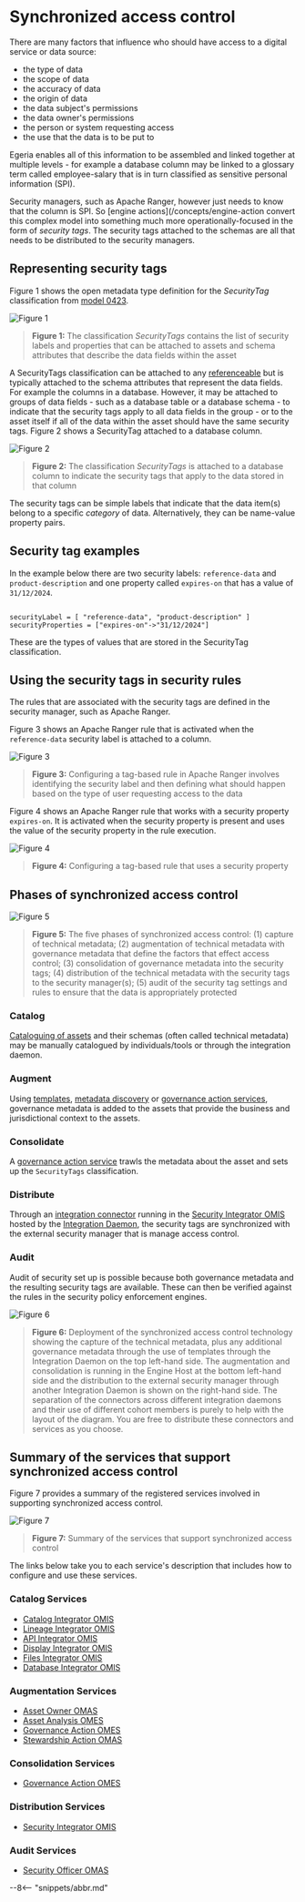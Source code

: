 <!-- SPDX-License-Identifier: CC-BY-4.0 -->
<!-- Copyright Contributors to the ODPi Egeria project 2020. -->

# Synchronized access control

There are many factors that influence who should have access to a digital service or data source:

- the type of data
- the scope of data
- the accuracy of data
- the origin of data
- the data subject's permissions
- the data owner's permissions
- the person or system requesting access
- the use that the data is to be put to

Egeria enables all of this information to be assembled and linked together at multiple levels - for example a database column may be linked to a glossary term called employee-salary that is in turn classified as sensitive personal information (SPI).

Security managers, such as Apache Ranger, however just needs to know that the column is SPI. So [engine actions](/concepts/engine-action convert this complex model into something much more operationally-focused in the form of *security tags*.  The security tags attached to the schemas are all that needs to be distributed to the security managers.

## Representing security tags

Figure 1 shows the open metadata type definition for the *SecurityTag* classification from [model 0423](/types/4/0423-Security-Tags).

![Figure 1](security-tags-type-def.svg)
> **Figure 1:** The classification *SecurityTags* contains the list of security labels and properties that can be attached to assets and schema attributes that describe the data fields within the asset 

A SecurityTags classification can be attached to any [referenceable](/concepts/referenceable) but is typically attached to the schema attributes that represent the data fields.  For example the columns in a database.  However, it may be attached to groups of data fields - such as a database table or a database schema - to indicate that the security tags apply to all data fields in the group - or to the asset itself if all of the data within the asset should have the same security tags.  Figure 2 shows a SecurityTag attached to a database column.

![Figure 2](security-tags-use.svg)
> **Figure 2:** The classification *SecurityTags* is attached to a database column to indicate the security tags that apply to the data stored in that column

The security tags can be simple labels that indicate that the data item(s) belong to a specific *category* of data.  Alternatively, they can be name-value property pairs.

## Security tag examples

In the example below there are two security labels: `reference-data` and `product-description` and one property called `expires-on` that has a value of `31/12/2024`.
```

securityLabel = [ "reference-data", "product-description" ]
securityProperties = ["expires-on"->"31/12/2024"]

```
These are the types of values that are stored in the SecurityTag classification.

## Using the security tags in security rules

The rules that are associated with the security tags are defined in the security manager, such as Apache Ranger.

Figure 3 shows an Apache Ranger rule that is activated when the `reference-data` security label is attached to a column.

![Figure 3](reference-data-tag-example-ranger.png)
> **Figure 3:** Configuring a tag-based rule in Apache Ranger involves identifying the security label and then defining what should happen based on the type of user requesting access to the data

Figure 4 shows an Apache Ranger rule that works with a security property `expires-on`.  It is activated when the security property is present and uses the value of the security property in the rule execution.

![Figure 4](expires-on-tag-example-ranger.png)
> **Figure 4:** Configuring a tag-based rule that uses a security property


## Phases of synchronized access control

![Figure 5](security-tags-lifecycle.svg)
> **Figure 5:** The five phases of synchronized access control: (1) capture of technical metadata; (2) augmentation of technical metadata with governance metadata that define the factors that effect access control; (3) consolidation of governance metadata into the security tags; (4) distribution of the technical metadata with the security tags to the security manager(s); (5) audit of the security tag settings and rules to ensure that the data is appropriately protected

### Catalog

[Cataloguing of assets](/features/integrated-cataloguing/overview) and their schemas (often called technical metadata) may be manually catalogued by individuals/tools or through the integration daemon.

### Augment

Using [templates](/features/templated-cataloguing/overview), [metadata discovery](/features/discovery-and-stewardship/overview) or [governance action services](/guides/developer/governance-action-services/overview), governance metadata is added to the assets that provide the business and jurisdictional context to the assets.

### Consolidate

A [governance action service](/guides/developer/governance-action-services/overview) trawls the metadata about the asset and sets up the `SecurityTags` classification.

### Distribute

Through an [integration connector](/concepts/integration-connector) running in the [Security Integrator OMIS](/services/omis/security-integrator/overview) hosted by the [Integration Daemon](/concepts/integration-daemon), the security tags are synchronized with the external security manager that is manage access control.

### Audit

Audit of security set up is possible because both governance metadata and the resulting security tags are available.  These can then be verified against the rules in the security policy enforcement engines.

![Figure 6](security-tags-deployment.svg)
> **Figure 6:** Deployment of the synchronized access control technology showing the capture of the technical metadata, plus any additional governance metadata through the use of templates through the Integration Daemon on the top left-hand side.  The augmentation and consolidation is running in the Engine Host at the bottom left-hand side and the distribution to the external security manager through another Integration Daemon is shown on the right-hand side.  The separation of the connectors across different integration daemons and their use of different cohort members is purely to help with the layout of the diagram.  You are free to distribute these connectors and services as you choose.


## Summary of the services that support synchronized access control

Figure 7 provides a summary of the registered services involved in supporting synchronized access control.

![Figure 7](security-tags-technology-summary.svg)
> **Figure 7:** Summary of the services that support synchronized access control

The links below take you to each service's description that includes how to configure and use these services.

### Catalog Services

- [Catalog Integrator OMIS](/services/omis/catalog-integrator/overview)
- [Lineage Integrator OMIS](/services/omis/lineage-integrator/overview)
- [API Integrator OMIS](/services/omis/api-integrator/overview)
- [Display Integrator OMIS](/services/omis/display-integrator/overview)
- [Files Integrator OMIS](/services/omis/files-integrator/overview)
- [Database Integrator OMIS](/services/omis/database-integrator/overview)

### Augmentation Services

- [Asset Owner OMAS](/services/omas/asset-owner/overview)
- [Asset Analysis OMES](/services/omes/asset-analysis/overview)
- [Governance Action OMES](/services/omes/governance-action/overview)
- [Stewardship Action OMAS](/services/omas/stewardship-action/overview)

### Consolidation Services

- [Governance Action OMES](/services/omes/governance-action/overview)


### Distribution Services

- [Security Integrator OMIS](/services/omis/security-integrator/overview)

### Audit Services

- [Security Officer OMAS](/services/omas/security-officer/overview)






--8<-- "snippets/abbr.md"